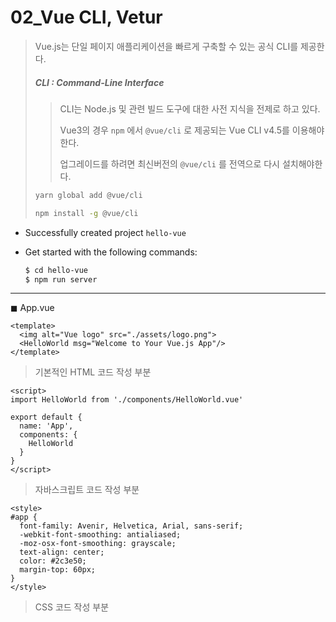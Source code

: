 # 02_Vue CLI, Vetur

> Vue.js는 단일 페이지 애플리케이션을 빠르게 구축할 수 있는 공식 CLI를 제공한다. 
>
> #####  CLI : Command-Line Interface
>
> > CLI는 Node.js 및 관련 빌드 도구에 대한 사전 지식을 전제로 하고 있다. 
> >
> > Vue3의 경우 `npm` 에서 `@vue/cli` 로 제공되는 Vue CLI v4.5를 이용해야한다. 
> >
> > 업그레이드를 하려면 최신버전의 `@vue/cli` 를 전역으로 다시 설치해야한다. 
>
> ```bash
> yarn global add @vue/cli
> ```
>
> ```bash
> npm install -g @vue/cli
> ```

* Successfully created project `hello-vue`

* Get started with the following commands:

  ```bash
  $ cd hello-vue
  $ npm run server
  ```



---



◼ App.vue

```vue
<template>
  <img alt="Vue logo" src="./assets/logo.png">
  <HelloWorld msg="Welcome to Your Vue.js App"/>
</template>
```

> 기본적인 HTML 코드 작성 부분



```VUE
<script>
import HelloWorld from './components/HelloWorld.vue'

export default {
  name: 'App',
  components: {
    HelloWorld
  }
}
</script>
```

> 자바스크립트 코드 작성 부분 



```vue
<style>
#app {
  font-family: Avenir, Helvetica, Arial, sans-serif;
  -webkit-font-smoothing: antialiased;
  -moz-osx-font-smoothing: grayscale;
  text-align: center;
  color: #2c3e50;
  margin-top: 60px;
}
</style>
```

> CSS 코드 작성 부분